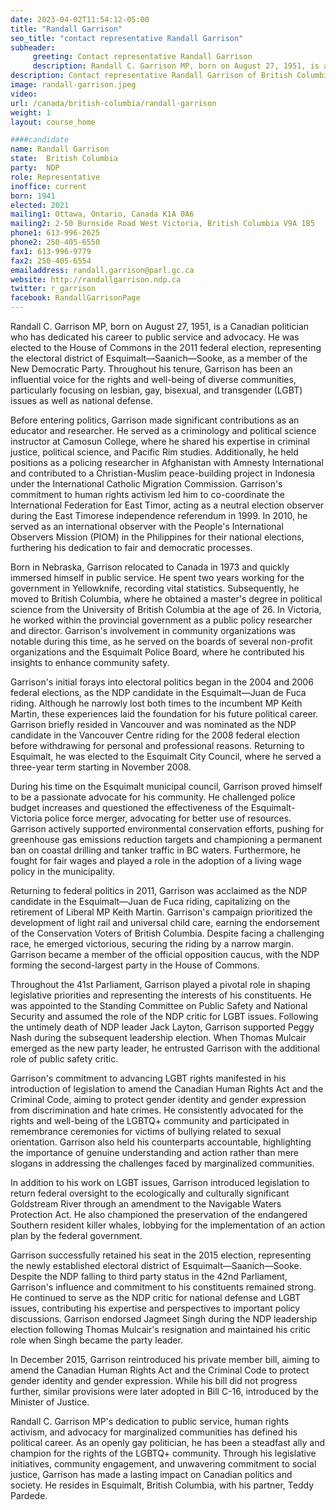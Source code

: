 ```yaml
---
date: 2023-04-02T11:54:12-05:00
title: "Randall Garrison"
seo_title: "contact representative Randall Garrison"
subheader:
     greeting: Contact representative Randall Garrison
     description: Randall C. Garrison MP, born on August 27, 1951, is a Canadian politician who has dedicated his career to public service and advocacy. He was elected to the House of Commons in the 2011 federal election, representing the electoral district of Esquimalt—Saanich—Sooke, as a member of the New Democratic Party. Throughout his tenure, Garrison has been an influential voice for the rights and well-being of diverse communities, particularly focusing on lesbian, gay, bisexual, and transgender (LGBT) issues as well as national defense.
description: Contact representative Randall Garrison of British Columbia. Contact information for Randall Garrison includes email address, phone number, and mailing address.
image: randall-garrison.jpeg
video:
url: /canada/british-columbia/randall-garrison
weight: 1
layout: course_home

####candidate
name: Randall Garrison
state:	British Columbia
party:	NDP
role: Representative
inoffice: current
born: 1941
elected: 2021
mailing1: Ottawa, Ontario, Canada K1A 0A6
mailing2: 2-50 Burnside Road West Victoria, British Columbia V9A 1B5
phone1: 613-996-2625
phone2: 250-405-6550
fax1: 613-996-9779
fax2: 250-405-6554
emailaddress: randall.garrison@parl.gc.ca
website: http://randallgarrison.ndp.ca
twitter: r_garrison
facebook: RandallGarrisonPage
---
```


Randall C. Garrison MP, born on August 27, 1951, is a Canadian politician who has dedicated his career to public service and advocacy. He was elected to the House of Commons in the 2011 federal election, representing the electoral district of Esquimalt—Saanich—Sooke, as a member of the New Democratic Party. Throughout his tenure, Garrison has been an influential voice for the rights and well-being of diverse communities, particularly focusing on lesbian, gay, bisexual, and transgender (LGBT) issues as well as national defense.

Before entering politics, Garrison made significant contributions as an educator and researcher. He served as a criminology and political science instructor at Camosun College, where he shared his expertise in criminal justice, political science, and Pacific Rim studies. Additionally, he held positions as a policing researcher in Afghanistan with Amnesty International and contributed to a Christian-Muslim peace-building project in Indonesia under the International Catholic Migration Commission. Garrison's commitment to human rights activism led him to co-coordinate the International Federation for East Timor, acting as a neutral election observer during the East Timorese independence referendum in 1999. In 2010, he served as an international observer with the People's International Observers Mission (PIOM) in the Philippines for their national elections, furthering his dedication to fair and democratic processes.

Born in Nebraska, Garrison relocated to Canada in 1973 and quickly immersed himself in public service. He spent two years working for the government in Yellowknife, recording vital statistics. Subsequently, he moved to British Columbia, where he obtained a master's degree in political science from the University of British Columbia at the age of 26. In Victoria, he worked within the provincial government as a public policy researcher and director. Garrison's involvement in community organizations was notable during this time, as he served on the boards of several non-profit organizations and the Esquimalt Police Board, where he contributed his insights to enhance community safety.

Garrison's initial forays into electoral politics began in the 2004 and 2006 federal elections, as the NDP candidate in the Esquimalt—Juan de Fuca riding. Although he narrowly lost both times to the incumbent MP Keith Martin, these experiences laid the foundation for his future political career. Garrison briefly resided in Vancouver and was nominated as the NDP candidate in the Vancouver Centre riding for the 2008 federal election before withdrawing for personal and professional reasons. Returning to Esquimalt, he was elected to the Esquimalt City Council, where he served a three-year term starting in November 2008.

During his time on the Esquimalt municipal council, Garrison proved himself to be a passionate advocate for his community. He challenged police budget increases and questioned the effectiveness of the Esquimalt-Victoria police force merger, advocating for better use of resources. Garrison actively supported environmental conservation efforts, pushing for greenhouse gas emissions reduction targets and championing a permanent ban on coastal drilling and tanker traffic in BC waters. Furthermore, he fought for fair wages and played a role in the adoption of a living wage policy in the municipality.

Returning to federal politics in 2011, Garrison was acclaimed as the NDP candidate in the Esquimalt—Juan de Fuca riding, capitalizing on the retirement of Liberal MP Keith Martin. Garrison's campaign prioritized the development of light rail and universal child care, earning the endorsement of the Conservation Voters of British Columbia. Despite facing a challenging race, he emerged victorious, securing the riding by a narrow margin. Garrison became a member of the official opposition caucus, with the NDP forming the second-largest party in the House of Commons.

Throughout the 41st Parliament, Garrison played a pivotal role in shaping legislative priorities and representing the interests of his constituents. He was appointed to the Standing Committee on Public Safety and National Security and assumed the role of the NDP critic for LGBT issues. Following the untimely death of NDP leader Jack Layton, Garrison supported Peggy Nash during the subsequent leadership election. When Thomas Mulcair emerged as the new party leader, he entrusted Garrison with the additional role of public safety critic.

Garrison's commitment to advancing LGBT rights manifested in his introduction of legislation to amend the Canadian Human Rights Act and the Criminal Code, aiming to protect gender identity and gender expression from discrimination and hate crimes. He consistently advocated for the rights and well-being of the LGBTQ+ community and participated in remembrance ceremonies for victims of bullying related to sexual orientation. Garrison also held his counterparts accountable, highlighting the importance of genuine understanding and action rather than mere slogans in addressing the challenges faced by marginalized communities.

In addition to his work on LGBT issues, Garrison introduced legislation to return federal oversight to the ecologically and culturally significant Goldstream River through an amendment to the Navigable Waters Protection Act. He also championed the preservation of the endangered Southern resident killer whales, lobbying for the implementation of an action plan by the federal government.

Garrison successfully retained his seat in the 2015 election, representing the newly established electoral district of Esquimalt—Saanich—Sooke. Despite the NDP falling to third party status in the 42nd Parliament, Garrison's influence and commitment to his constituents remained strong. He continued to serve as the NDP critic for national defense and LGBT issues, contributing his expertise and perspectives to important policy discussions. Garrison endorsed Jagmeet Singh during the NDP leadership election following Thomas Mulcair's resignation and maintained his critic role when Singh became the party leader.

In December 2015, Garrison reintroduced his private member bill, aiming to amend the Canadian Human Rights Act and the Criminal Code to protect gender identity and gender expression. While his bill did not progress further, similar provisions were later adopted in Bill C-16, introduced by the Minister of Justice.

Randall C. Garrison MP's dedication to public service, human rights activism, and advocacy for marginalized communities has defined his political career. As an openly gay politician, he has been a steadfast ally and champion for the rights of the LGBTQ+ community. Through his legislative initiatives, community engagement, and unwavering commitment to social justice, Garrison has made a lasting impact on Canadian politics and society. He resides in Esquimalt, British Columbia, with his partner, Teddy Pardede.
